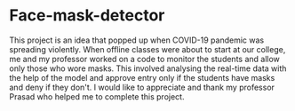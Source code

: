 # Face-mask-detector
This project is an idea that popped up when COVID-19 pandemic was spreading violently. When offline classes were about to start at our college, me and my professor worked on a code to monitor the students and allow only those who wore masks. This involved analysing the real-time data with the help of the model and approve entry only if the students have masks and deny if they don't. I would like to appreciate and thank my professor Prasad who helped me to complete this project.
